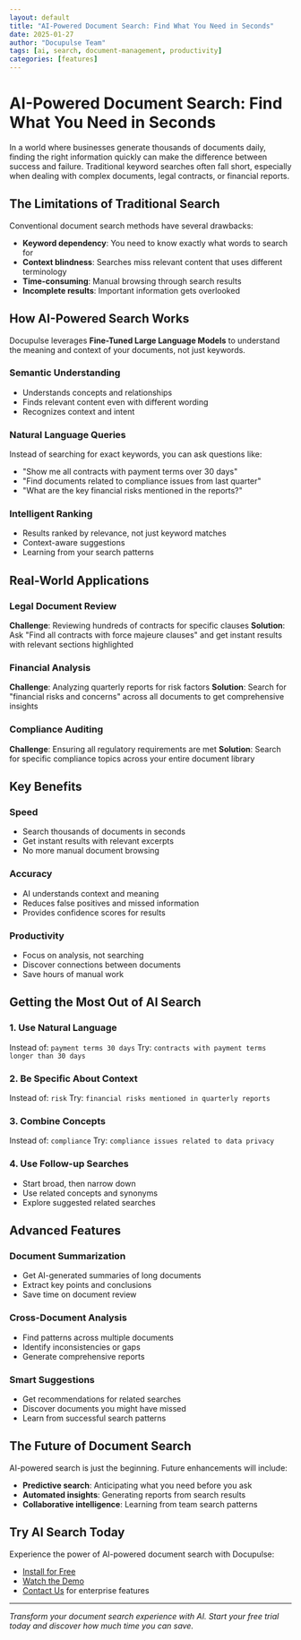 ```yaml
---
layout: default
title: "AI-Powered Document Search: Find What You Need in Seconds"
date: 2025-01-27
author: "Docupulse Team"
tags: [ai, search, document-management, productivity]
categories: [features]
---
```


# AI-Powered Document Search: Find What You Need in Seconds

In a world where businesses generate thousands of documents daily, finding the right information quickly can make the difference between success and failure. Traditional keyword searches often fall short, especially when dealing with complex documents, legal contracts, or financial reports.

## The Limitations of Traditional Search

Conventional document search methods have several drawbacks:
- **Keyword dependency**: You need to know exactly what words to search for
- **Context blindness**: Searches miss relevant content that uses different terminology
- **Time-consuming**: Manual browsing through search results
- **Incomplete results**: Important information gets overlooked

## How AI-Powered Search Works

Docupulse leverages **Fine-Tuned Large Language Models** to understand the meaning and context of your documents, not just keywords.

### Semantic Understanding
- Understands concepts and relationships
- Finds relevant content even with different wording
- Recognizes context and intent

### Natural Language Queries
Instead of searching for exact keywords, you can ask questions like:
- "Show me all contracts with payment terms over 30 days"
- "Find documents related to compliance issues from last quarter"
- "What are the key financial risks mentioned in the reports?"

### Intelligent Ranking
- Results ranked by relevance, not just keyword matches
- Context-aware suggestions
- Learning from your search patterns

## Real-World Applications

### Legal Document Review
**Challenge**: Reviewing hundreds of contracts for specific clauses
**Solution**: Ask "Find all contracts with force majeure clauses" and get instant results with relevant sections highlighted

### Financial Analysis
**Challenge**: Analyzing quarterly reports for risk factors
**Solution**: Search for "financial risks and concerns" across all documents to get comprehensive insights

### Compliance Auditing
**Challenge**: Ensuring all regulatory requirements are met
**Solution**: Search for specific compliance topics across your entire document library

## Key Benefits

### Speed
- Search thousands of documents in seconds
- Get instant results with relevant excerpts
- No more manual document browsing

### Accuracy
- AI understands context and meaning
- Reduces false positives and missed information
- Provides confidence scores for results

### Productivity
- Focus on analysis, not searching
- Discover connections between documents
- Save hours of manual work

## Getting the Most Out of AI Search

### 1. Use Natural Language
Instead of: `payment terms 30 days`
Try: `contracts with payment terms longer than 30 days`

### 2. Be Specific About Context
Instead of: `risk`
Try: `financial risks mentioned in quarterly reports`

### 3. Combine Concepts
Instead of: `compliance`
Try: `compliance issues related to data privacy`

### 4. Use Follow-up Searches
- Start broad, then narrow down
- Use related concepts and synonyms
- Explore suggested related searches

## Advanced Features

### Document Summarization
- Get AI-generated summaries of long documents
- Extract key points and conclusions
- Save time on document review

### Cross-Document Analysis
- Find patterns across multiple documents
- Identify inconsistencies or gaps
- Generate comprehensive reports

### Smart Suggestions
- Get recommendations for related searches
- Discover documents you might have missed
- Learn from successful search patterns

## The Future of Document Search

AI-powered search is just the beginning. Future enhancements will include:
- **Predictive search**: Anticipating what you need before you ask
- **Automated insights**: Generating reports from search results
- **Collaborative intelligence**: Learning from team search patterns

## Try AI Search Today

Experience the power of AI-powered document search with Docupulse:

- [Install for Free](https://docupulse.org)
- [Watch the Demo](https://docupulse.org)
- [Contact Us](https://docupulse.org) for enterprise features

---

*Transform your document search experience with AI. Start your free trial today and discover how much time you can save.*
